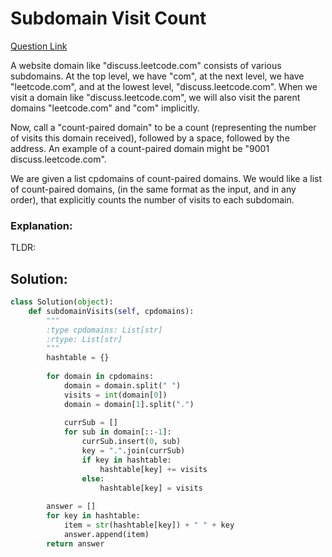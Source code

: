 # Subdomain Visit Count

[Question Link](https://leetcode.com/problems/subdomain-visit-count/)  

A website domain like "discuss.leetcode.com" consists of various subdomains. At the top level, we have "com", at the next level, we have "leetcode.com", and at the lowest level, "discuss.leetcode.com". When we visit a domain like "discuss.leetcode.com", we will also visit the parent domains "leetcode.com" and "com" implicitly.  

Now, call a "count-paired domain" to be a count (representing the number of visits this domain received), followed by a space, followed by the address. An example of a count-paired domain might be "9001 discuss.leetcode.com".  

We are given a list cpdomains of count-paired domains. We would like a list of count-paired domains, (in the same format as the input, and in any order), that explicitly counts the number of visits to each subdomain.  

### Explanation:
TLDR: 

## Solution:
```Python
class Solution(object):
    def subdomainVisits(self, cpdomains):
        """
        :type cpdomains: List[str]
        :rtype: List[str]
        """
        hashtable = {}
        
        for domain in cpdomains:
            domain = domain.split(" ")
            visits = int(domain[0])
            domain = domain[1].split(".")
            
            currSub = []
            for sub in domain[::-1]:
                currSub.insert(0, sub)
                key = ".".join(currSub)
                if key in hashtable:
                    hashtable[key] += visits
                else:
                    hashtable[key] = visits
              
        answer = []
        for key in hashtable:
            item = str(hashtable[key]) + " " + key
            answer.append(item)
        return answer
```
